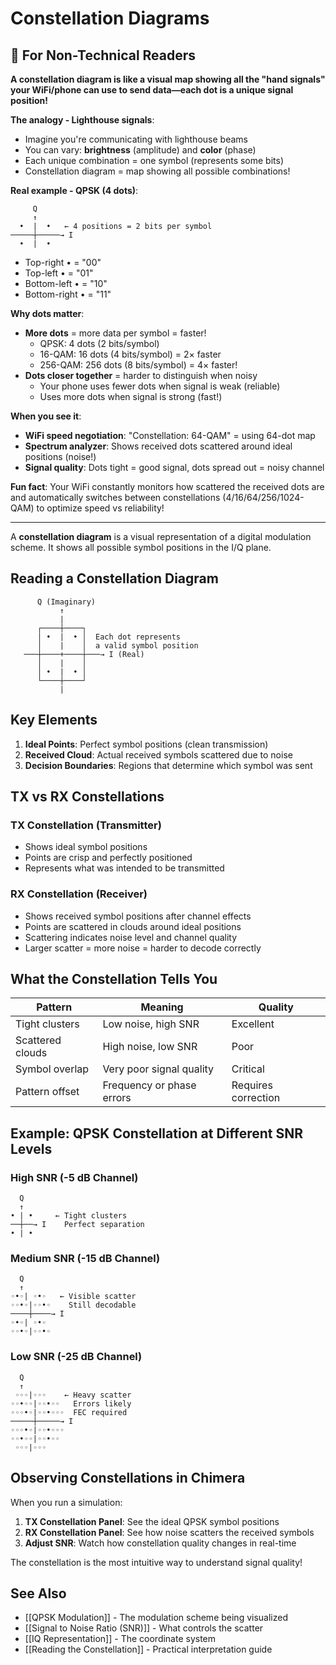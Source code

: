 # Constellation Diagrams

## 🌟 For Non-Technical Readers

**A constellation diagram is like a visual map showing all the "hand signals" your WiFi/phone can use to send data—each dot is a unique signal position!**

**The analogy - Lighthouse signals**:
- Imagine you're communicating with lighthouse beams
- You can vary: **brightness** (amplitude) and **color** (phase)
- Each unique combination = one symbol (represents some bits)
- Constellation diagram = map showing all possible combinations!

**Real example - QPSK (4 dots)**:
```
     Q
     ↑
  •  |  •   ← 4 positions = 2 bits per symbol
─────┼─────→ I
  •  |  •
```
- Top-right • = "00"
- Top-left • = "01"
- Bottom-left • = "10"
- Bottom-right • = "11"

**Why dots matter**:
- **More dots** = more data per symbol = faster!
  - QPSK: 4 dots (2 bits/symbol)
  - 16-QAM: 16 dots (4 bits/symbol) = 2× faster
  - 256-QAM: 256 dots (8 bits/symbol) = 4× faster!
- **Dots closer together** = harder to distinguish when noisy
  - Your phone uses fewer dots when signal is weak (reliable)
  - Uses more dots when signal is strong (fast!)

**When you see it**:
- **WiFi speed negotiation**: "Constellation: 64-QAM" = using 64-dot map
- **Spectrum analyzer**: Shows received dots scattered around ideal positions (noise!)
- **Signal quality**: Dots tight = good signal, dots spread out = noisy channel

**Fun fact**: Your WiFi constantly monitors how scattered the received dots are and automatically switches between constellations (4/16/64/256/1024-QAM) to optimize speed vs reliability!

---

A **constellation diagram** is a visual representation of a digital modulation scheme. It shows all possible symbol positions in the I/Q plane.

## Reading a Constellation Diagram

```
      Q (Imaginary)
           ↑
           |
      ┌────┼────┐
      │ •  |  • │  Each dot represents
      │    |    │  a valid symbol position
   ───┼────+────┼───→ I (Real)
      │    |    │
      │ •  |  • │
      └────┼────┘
           |
```

## Key Elements

1. **Ideal Points**: Perfect symbol positions (clean transmission)
2. **Received Cloud**: Actual received symbols scattered due to noise
3. **Decision Boundaries**: Regions that determine which symbol was sent

## TX vs RX Constellations

### TX Constellation (Transmitter)
- Shows ideal symbol positions
- Points are crisp and perfectly positioned
- Represents what was intended to be transmitted

### RX Constellation (Receiver)
- Shows received symbol positions after channel effects
- Points are scattered in clouds around ideal positions
- Scattering indicates noise level and channel quality
- Larger scatter = more noise = harder to decode correctly

## What the Constellation Tells You

| Pattern | Meaning | Quality |
|---------|---------|---------|
| Tight clusters | Low noise, high SNR | Excellent |
| Scattered clouds | High noise, low SNR | Poor |
| Symbol overlap | Very poor signal quality | Critical |
| Pattern offset | Frequency or phase errors | Requires correction |

## Example: QPSK Constellation at Different SNR Levels

### High SNR (-5 dB Channel)
```
  Q
  ↑
• | •     ← Tight clusters
──┼──→ I    Perfect separation
• | •
```

### Medium SNR (-15 dB Channel)
```
  Q
  ↑
◦•◦| ◦•◦   ← Visible scatter
◦◦•◦|◦◦•◦    Still decodable
────┼────→ I
◦•◦| ◦•◦
◦◦•◦|◦◦•◦
```

### Low SNR (-25 dB Channel)
```
  Q
  ↑
 ◦◦◦|◦◦◦    ← Heavy scatter
◦◦•◦◦|◦◦•◦◦   Errors likely
◦◦◦•◦|◦◦•◦◦◦  FEC required
─────┼─────→ I
◦◦◦•◦|◦◦•◦◦◦
◦◦•◦◦|◦◦•◦◦
 ◦◦◦|◦◦◦
```

## Observing Constellations in Chimera

When you run a simulation:

1. **TX Constellation Panel**: See the ideal QPSK symbol positions
2. **RX Constellation Panel**: See how noise scatters the received symbols
3. **Adjust SNR**: Watch how constellation quality changes in real-time

The constellation is the most intuitive way to understand signal quality!

## See Also

- [[QPSK Modulation]] - The modulation scheme being visualized
- [[Signal to Noise Ratio (SNR)]] - What controls the scatter
- [[IQ Representation]] - The coordinate system
- [[Reading the Constellation]] - Practical interpretation guide
